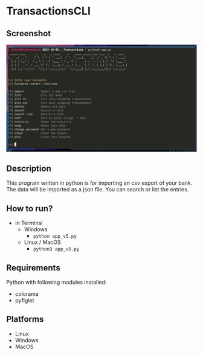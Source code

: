 # TransactionsCLI

## Screenshot
![image info](./screenshot_v4.png)

## Description
This program written in python is for importing an csv export of your bank. The data will be imported as a json file. You can search or list the entries.

## How to run?
- in Terminal
  - Windows
    - ```python app_v5.py```
  - Linux / MacOS
    - ```python3 app_v5.py```

## Requirements
Python with following modules installed:
- colorama
- pyfiglet

## Platforms
- Linux
- Windows
- MacOS
